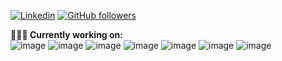 [![Linkedin](https://img.shields.io/badge/-LinkedIn-222222?style=flat-square&logo=Linkedin&logoColor=white&link=https://www.linkedin.com/in/kay-watts/)](https://www.linkedin.com/in/kay-watts/)
[![GitHub followers](https://img.shields.io/github/followers/kwatts949.svg?style=social&label=Follow&maxAge=2592000)](https://github.com/kwatts949?tab=followers)


**👨🏻‍💻 Currently working on:** <br>
![image](https://img.shields.io/badge/JavaScript-323330?style=for-the-badge&logo=javascript&logoColor=F7DF1E)
![image](https://img.shields.io/badge/React-20232A?style=for-the-badge&logo=react&logoColor=61DAFB)
![image](https://img.shields.io/badge/Ruby-CC342D?style=for-the-badge&logo=ruby&logoColor=white)
![image](https://img.shields.io/badge/HTML5-E34F26?style=for-the-badge&logo=html5&logoColor=white)
![image](https://img.shields.io/badge/CSS3-1572B6?style=for-the-badge&logo=css3&logoColor=white)
![image](https://img.shields.io/badge/Express.js-000000?style=for-the-badge&logo=express&logoColor=white)
![image](https://img.shields.io/badge/Node.js-339933?style=for-the-badge&logo=nodedotjs&logoColor=white!)


